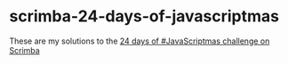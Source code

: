 # scrimba-24-days-of-javascriptmas

These are my solutions to the [24 days of #JavaScriptmas challenge on Scrimba](https://scrimba.com/learn/adventcalendar)